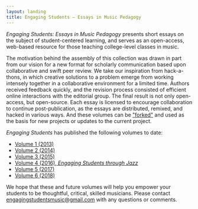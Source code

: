 ```yaml
---
layout: landing
title: Engaging Students – Essays in Music Pedagogy
---
```

_Engaging Students: Essays in Music Pedagogy_ presents short essays on the subject of student-centered learning, and serves as an open-access, web-based resource for those teaching college-level classes in music.

The motivation behind the assembly of this collection was drawn in part from our vision for a new format for scholarly communication based upon collaborative and swift peer review. We take our inspiration from hack-a-thons, in which creative solutions to a problem emerge from working intensely together in a collaborative environment for a limited time. Authors received feedback quickly, and the revision process consisted of efficient online interactions with the editorial group. The final result is not only open-access, but open-source. Each essay is licensed to encourage collaboration to continue post-publication, as the essays are distributed, remixed, and hacked in various ways. And these volumes can be ["forked"](http://www.hybridpedagogy.com/Journal/files/GitHub_for_Academics.html) and used as the basis for new projects or updates to the current project.

*Engaging Students* has published the following volumes to date:

- [Volume 1 (2013)](http://flipcamp.org/engagingstudents/toc.html)  
- [Volume 2 (2014)](http://flipcamp.org/engagingstudents2/)  
- [Volume 3 (2015)](http://flipcamp.org/engagingstudents3/)  
- [Volume 4 (2016), *Engaging Students through Jazz*](http://flipcamp.org/engagingstudents4/)  
- [Volume 5 (2017)](http://flipcamp.org/engagingstudents5/)
- [Volume 6 (2018)](http://flipcamp.org/engagingstudents6/)

We hope that these and future volumes will help you empower your students to be thoughtful, critical, skilled musicians. Please contact [engagingstudentsmusic@gmail.com](mailto:engagingstudentsmusic@gmail.com) with any questions or comments.
